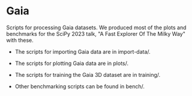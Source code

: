# Gaia
Scripts for processing Gaia datasets. We produced most of the plots and benchmarks for the SciPy 2023 talk, "A Fast Explorer Of The Milky Way" with these.

* The scripts for importing Gaia data are in import-data/.

* The scripts for plotting Gaia data are in plots/.

* The scripts for training the Gaia 3D dataset are in training/.

* Other benchmarking scripts can be found in bench/.
